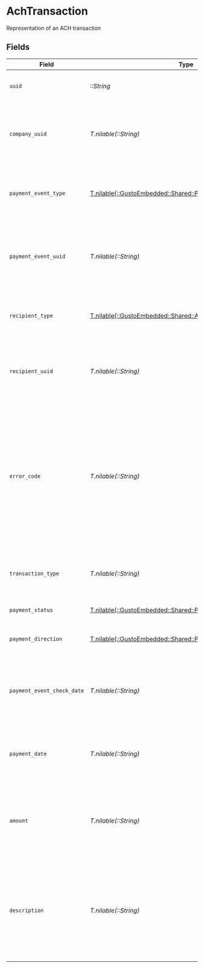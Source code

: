 # AchTransaction

Representation of an ACH transaction


## Fields

| Field                                                                                                                                                                                                                                                                     | Type                                                                                                                                                                                                                                                                      | Required                                                                                                                                                                                                                                                                  | Description                                                                                                                                                                                                                                                               |
| ------------------------------------------------------------------------------------------------------------------------------------------------------------------------------------------------------------------------------------------------------------------------- | ------------------------------------------------------------------------------------------------------------------------------------------------------------------------------------------------------------------------------------------------------------------------- | ------------------------------------------------------------------------------------------------------------------------------------------------------------------------------------------------------------------------------------------------------------------------- | ------------------------------------------------------------------------------------------------------------------------------------------------------------------------------------------------------------------------------------------------------------------------- |
| `uuid`                                                                                                                                                                                                                                                                    | *::String*                                                                                                                                                                                                                                                                | :heavy_check_mark:                                                                                                                                                                                                                                                        | Unique identifier of an ACH transaction                                                                                                                                                                                                                                   |
| `company_uuid`                                                                                                                                                                                                                                                            | *T.nilable(::String)*                                                                                                                                                                                                                                                     | :heavy_minus_sign:                                                                                                                                                                                                                                                        | Unique identifier of the company to which the ACH transaction belongs                                                                                                                                                                                                     |
| `payment_event_type`                                                                                                                                                                                                                                                      | [T.nilable(::GustoEmbedded::Shared::PaymentEventType)](../../models/shared/paymenteventtype.md)                                                                                                                                                                           | :heavy_minus_sign:                                                                                                                                                                                                                                                        | The type of payment event associated with the ACH transaction                                                                                                                                                                                                             |
| `payment_event_uuid`                                                                                                                                                                                                                                                      | *T.nilable(::String)*                                                                                                                                                                                                                                                     | :heavy_minus_sign:                                                                                                                                                                                                                                                        | Unique identifier for the payment event associated with the ACH transaction                                                                                                                                                                                               |
| `recipient_type`                                                                                                                                                                                                                                                          | [T.nilable(::GustoEmbedded::Shared::AchTransactionRecipientType)](../../models/shared/achtransactionrecipienttype.md)                                                                                                                                                     | :heavy_minus_sign:                                                                                                                                                                                                                                                        | The type of recipient associated with the ACH transaction                                                                                                                                                                                                                 |
| `recipient_uuid`                                                                                                                                                                                                                                                          | *T.nilable(::String)*                                                                                                                                                                                                                                                     | :heavy_minus_sign:                                                                                                                                                                                                                                                        | Unique identifier for the recipient associated with the ACH transaction                                                                                                                                                                                                   |
| `error_code`                                                                                                                                                                                                                                                              | *T.nilable(::String)*                                                                                                                                                                                                                                                     | :heavy_minus_sign:                                                                                                                                                                                                                                                        | The error code associated with the ACH transaction, if any. If there is no error on the ACH transaction, this field will be nil. See [this article](https://engineering.gusto.com/how-ach-works-a-developer-perspective-part-2/) for a complete list of ACH return codes. |
| `transaction_type`                                                                                                                                                                                                                                                        | *T.nilable(::String)*                                                                                                                                                                                                                                                     | :heavy_minus_sign:                                                                                                                                                                                                                                                        | The type of transaction associated with the ACH transaction                                                                                                                                                                                                               |
| `payment_status`                                                                                                                                                                                                                                                          | [T.nilable(::GustoEmbedded::Shared::PaymentStatus)](../../models/shared/paymentstatus.md)                                                                                                                                                                                 | :heavy_minus_sign:                                                                                                                                                                                                                                                        | The status of the ACH transaction                                                                                                                                                                                                                                         |
| `payment_direction`                                                                                                                                                                                                                                                       | [T.nilable(::GustoEmbedded::Shared::PaymentDirection)](../../models/shared/paymentdirection.md)                                                                                                                                                                           | :heavy_minus_sign:                                                                                                                                                                                                                                                        | The direction of the payment                                                                                                                                                                                                                                              |
| `payment_event_check_date`                                                                                                                                                                                                                                                | *T.nilable(::String)*                                                                                                                                                                                                                                                     | :heavy_minus_sign:                                                                                                                                                                                                                                                        | The date of the payment event check associated with the ACH transaction                                                                                                                                                                                                   |
| `payment_date`                                                                                                                                                                                                                                                            | *T.nilable(::String)*                                                                                                                                                                                                                                                     | :heavy_minus_sign:                                                                                                                                                                                                                                                        | The date of the payment associated with the ACH transaction                                                                                                                                                                                                               |
| `amount`                                                                                                                                                                                                                                                                  | *T.nilable(::String)*                                                                                                                                                                                                                                                     | :heavy_minus_sign:                                                                                                                                                                                                                                                        | The amount of money moved by the ACH transaction. This amount is always non-negative.                                                                                                                                                                                     |
| `description`                                                                                                                                                                                                                                                             | *T.nilable(::String)*                                                                                                                                                                                                                                                     | :heavy_minus_sign:                                                                                                                                                                                                                                                        | The description of the ACH transaction. Can be used to identify the ACH transaction on the recipient's bank statement.                                                                                                                                                    |